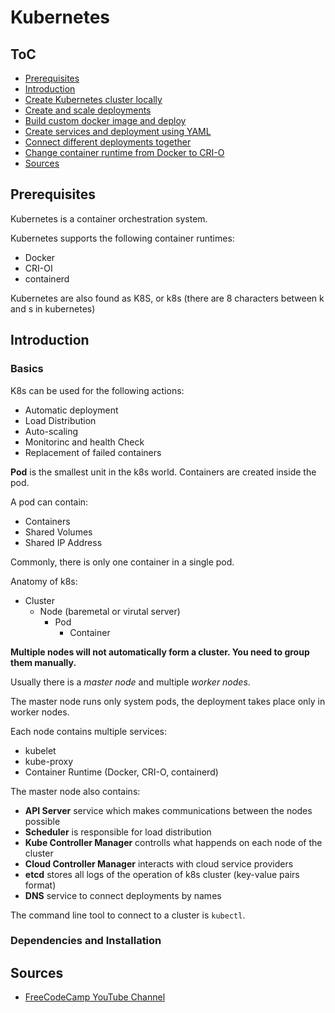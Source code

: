 # Kubernetes

## ToC

- [Prerequisites](#prerequisites)
- [Introduction](#introduction)
- [Create Kubernetes cluster locally](#)
- [Create and scale deployments](#)
- [Build custom docker image and deploy](#)
- [Create services and deployment using YAML](#)
- [Connect different deployments together](#)
- [Change container runtime from Docker to CRI-O](#)
- [Sources](#sources)

## Prerequisites

Kubernetes is a container orchestration system.

Kubernetes supports the following container runtimes:

- Docker
- CRI-OI
- containerd

Kubernetes are also found as K8S, or k8s (there are 8 characters between k and s in kubernetes)

## Introduction

### Basics

K8s can be used for the following actions:

- Automatic deployment
- Load Distribution
- Auto-scaling
- Monitorinc and health Check
- Replacement of failed containers

**Pod** is the smallest unit in the k8s world. Containers are created inside the pod.

A pod can contain:

- Containers
- Shared Volumes
- Shared IP Address

Commonly, there is only one container in a single pod.

Anatomy of k8s:

- Cluster
  - Node (baremetal or virutal server)
    - Pod
      - Container

**Multiple nodes will not automatically form a cluster. You need to group them manually.**

Usually there is a *master node* and multiple *worker nodes*.

The master node runs only system pods, the deployment takes place only in worker nodes.

Each node contains multiple services:

- kubelet
- kube-proxy
- Container Runtime (Docker, CRI-O, containerd)

The master node also contains:

- **API Server** service which makes communications between the nodes possible
- **Scheduler** is responsible for load distribution
- **Kube Controller Manager** controlls what happends on each node of the cluster
- **Cloud Controller Manager** interacts with cloud service providers
- **etcd** stores all logs of the operation of k8s cluster (key-value pairs format)
- **DNS** service to connect deployments by names

The command line tool to connect to a cluster is `kubectl`.

### Dependencies and Installation

## Sources

- [FreeCodeCamp YouTube Channel](https://youtu.be/d6WC5n9G_sM?t=1047)
